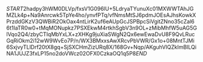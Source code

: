 $START$2hadpy3hWM0DLVp/fxsV1G096lU+5LdryaTYunuXc01MXWWTAhJGMZLk4p+Na9Anrcwk5TpYe4ho/ynvfPTq/vfNmsMtSJ6pdmJOEsAJhsKowkXPrzddGKzV3QWBiR2OkOax4ntLirK2uf6eAUpGcJSPBpcSiVgitZNno35cZal66t1IaTR0w0+tMqMONupkz7PSXEkwM4rtkhSgbV3n9OL+zMibMhfW5uAG5GlVqo2Q4/zbyCTIqMbYxLX+zXHKg9juXiaSWgN2Qx6ewEwaDvU8F9QvLRucGqRiOkm2i12wW9WvEo7P/n/WX3BMxxsAwXRcvPbVWR/Gx1o+08MntTJMi6SxjvyTLlDrf20tX8gq+SjSXCHmZizURq8X/168Gv+Nqp/AKguhVIQZklmBILQiNA1JUJZ3fxLP15no2doVWcz02OFX0CzkaOQ1q5P8$END$